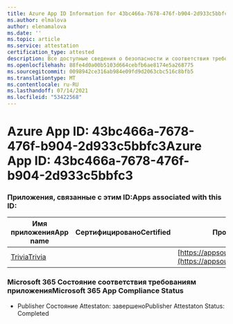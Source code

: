 ```yaml
---
title: Azure App ID Information for 43bc466a-7678-476f-b904-2d933c5bbfc3
ms.author: elmalova
author: elenamalova
ms.date: ''
ms.topic: article
ms.service: attestation
certification_type: attested
description: Все доступные сведения о безопасности и соответствия требованиям для 43bc466a-7678-476f-b904-2d933c5bbfc3.
ms.openlocfilehash: 88fe4d0a00b5103d664cebfb6ae8174e5a268775
ms.sourcegitcommit: 0098942ce316ab984e09fd9d2063cbc516c8bfb5
ms.translationtype: MT
ms.contentlocale: ru-RU
ms.lasthandoff: 07/14/2021
ms.locfileid: "53422568"
---
```

# <a name="azure-app-id-43bc466a-7678-476f-b904-2d933c5bbfc3"></a><span data-ttu-id="98f5f-103">Azure App ID: 43bc466a-7678-476f-b904-2d933c5bbfc3</span><span class="sxs-lookup"><span data-stu-id="98f5f-103">Azure App ID: 43bc466a-7678-476f-b904-2d933c5bbfc3</span></span>


### <a name="apps-associated-with-this-id"></a><span data-ttu-id="98f5f-104">Приложения, связанные с этим ID:</span><span class="sxs-lookup"><span data-stu-id="98f5f-104">Apps associated with this ID:</span></span>
| <span data-ttu-id="98f5f-105">**Имя приложения**</span><span class="sxs-lookup"><span data-stu-id="98f5f-105">**App name**</span></span> | <span data-ttu-id="98f5f-106">**Сертифицировано**</span><span class="sxs-lookup"><span data-stu-id="98f5f-106">**Certified**</span></span> | <span data-ttu-id="98f5f-107">**Просмотр в AppSource**</span><span class="sxs-lookup"><span data-stu-id="98f5f-107">**View in AppSource**</span></span> |
|-|-|-|
| [<span data-ttu-id="98f5f-108">Trivia</span><span class="sxs-lookup"><span data-stu-id="98f5f-108">Trivia</span></span>](https://docs.microsoft.com/en-us/microsoft-365-app-certification/forward/WA200001956) |  | [https://appsource.microsoft.com/product/office/WA200001956](https://appsource.microsoft.com/product/office/WA200001956) |

### <a name="microsoft-365-app-compliance-status"></a><span data-ttu-id="98f5f-109">Microsoft 365 Состояние соответствия требованиям приложения</span><span class="sxs-lookup"><span data-stu-id="98f5f-109">Microsoft 365 App Compliance Status</span></span>
- <span data-ttu-id="98f5f-110">Publisher Состояние Attestaton: завершено</span><span class="sxs-lookup"><span data-stu-id="98f5f-110">Publisher Attestaton Status: Completed</span></span>
